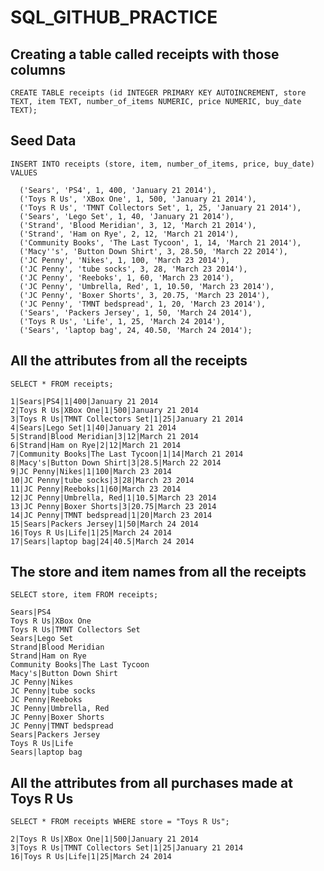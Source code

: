 # SQL_GITHUB_PRACTICE

## Creating a table called receipts with those columns
```
CREATE TABLE receipts (id INTEGER PRIMARY KEY AUTOINCREMENT, store TEXT, item TEXT, number_of_items NUMERIC, price NUMERIC, buy_date TEXT);
```

## Seed Data
```INSERT INTO receipts (store, item, number_of_items, price, buy_date) VALUES```
```
  ('Sears', 'PS4', 1, 400, 'January 21 2014'),
  ('Toys R Us', 'XBox One', 1, 500, 'January 21 2014'),
  ('Toys R Us', 'TMNT Collectors Set', 1, 25, 'January 21 2014'),
  ('Sears', 'Lego Set', 1, 40, 'January 21 2014'),
  ('Strand', 'Blood Meridian', 3, 12, 'March 21 2014'),
  ('Strand', 'Ham on Rye', 2, 12, 'March 21 2014'),
  ('Community Books', 'The Last Tycoon', 1, 14, 'March 21 2014'),
  ('Macy''s', 'Button Down Shirt', 3, 28.50, 'March 22 2014'),
  ('JC Penny', 'Nikes', 1, 100, 'March 23 2014'),
  ('JC Penny', 'tube socks', 3, 28, 'March 23 2014'),
  ('JC Penny', 'Reeboks', 1, 60, 'March 23 2014'),
  ('JC Penny', 'Umbrella, Red', 1, 10.50, 'March 23 2014'),
  ('JC Penny', 'Boxer Shorts', 3, 20.75, 'March 23 2014'),
  ('JC Penny', 'TMNT bedspread', 1, 20, 'March 23 2014'),
  ('Sears', 'Packers Jersey', 1, 50, 'March 24 2014'),
  ('Toys R Us', 'Life', 1, 25, 'March 24 2014'),
  ('Sears', 'laptop bag', 24, 40.50, 'March 24 2014');
  ```

## All the attributes from all the receipts
```SELECT * FROM receipts;```
```
1|Sears|PS4|1|400|January 21 2014
2|Toys R Us|XBox One|1|500|January 21 2014
3|Toys R Us|TMNT Collectors Set|1|25|January 21 2014
4|Sears|Lego Set|1|40|January 21 2014
5|Strand|Blood Meridian|3|12|March 21 2014
6|Strand|Ham on Rye|2|12|March 21 2014
7|Community Books|The Last Tycoon|1|14|March 21 2014
8|Macy's|Button Down Shirt|3|28.5|March 22 2014
9|JC Penny|Nikes|1|100|March 23 2014
10|JC Penny|tube socks|3|28|March 23 2014
11|JC Penny|Reeboks|1|60|March 23 2014
12|JC Penny|Umbrella, Red|1|10.5|March 23 2014
13|JC Penny|Boxer Shorts|3|20.75|March 23 2014
14|JC Penny|TMNT bedspread|1|20|March 23 2014
15|Sears|Packers Jersey|1|50|March 24 2014
16|Toys R Us|Life|1|25|March 24 2014
17|Sears|laptop bag|24|40.5|March 24 2014
```

## The store and item names from all the receipts
```SELECT store, item FROM receipts;```
```
Sears|PS4
Toys R Us|XBox One
Toys R Us|TMNT Collectors Set
Sears|Lego Set
Strand|Blood Meridian
Strand|Ham on Rye
Community Books|The Last Tycoon
Macy's|Button Down Shirt
JC Penny|Nikes
JC Penny|tube socks
JC Penny|Reeboks
JC Penny|Umbrella, Red
JC Penny|Boxer Shorts
JC Penny|TMNT bedspread
Sears|Packers Jersey
Toys R Us|Life
Sears|laptop bag
```

## All the attributes from all purchases made at Toys R Us
```SELECT * FROM receipts WHERE store = "Toys R Us";```
```
2|Toys R Us|XBox One|1|500|January 21 2014
3|Toys R Us|TMNT Collectors Set|1|25|January 21 2014
16|Toys R Us|Life|1|25|March 24 2014
```


